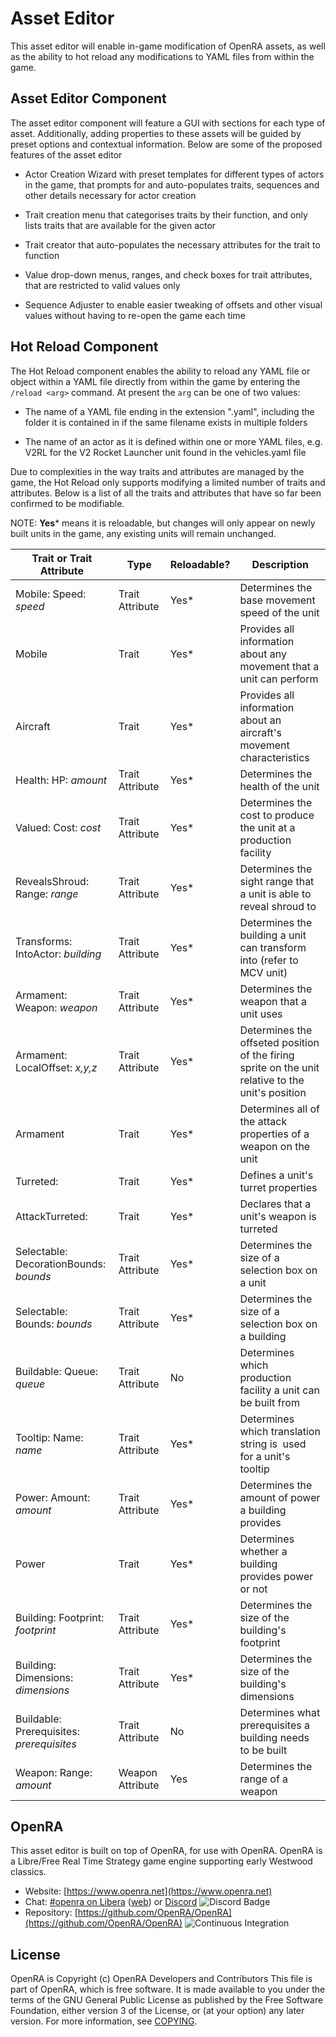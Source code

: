 # Asset Editor

This asset editor will enable in-game modification of OpenRA assets, as well as the ability to hot reload any modifications to YAML files from within the game.

## Asset Editor Component

The asset editor component will feature a GUI with sections for each type of asset. Additionally, adding properties to these assets will be guided by preset options and contextual information. Below are some of the proposed features of the asset editor

- Actor Creation Wizard with preset templates for different types of actors in the game, that prompts for and auto-populates traits, sequences and other details necessary for actor creation

- Trait creation menu that categorises traits by their function, and only lists traits that are available for the given actor

- Trait creator that auto-populates the necessary attributes for the trait to function

- Value drop-down menus, ranges, and check boxes for trait attributes, that are restricted to valid values only

- Sequence Adjuster to enable easier tweaking of offsets and other visual values without having to re-open the game each time

## Hot Reload Component

The Hot Reload component enables the ability to reload any YAML file or object within a YAML file directly from within the game by entering the `/reload <arg>` command. At present the `arg` can be one of two values:

- The name of a YAML file ending in the extension ".yaml", including the folder it is contained in if the same filename exists in multiple folders

- The name of an actor as it is defined within one or more YAML files, e.g. V2RL for the V2 Rocket Launcher unit found in the vehicles.yaml file

Due to complexities in the way traits and attributes are managed by the game, the Hot Reload only supports modifying a limited number of traits and attributes. Below is a list of all the traits and attributes that have so far been confirmed to be modifiable.

NOTE: **Yes*** means it is reloadable, but changes will only appear on newly built units in the game, any existing units will remain unchanged.

| Trait or Trait Attribute                  | Type             | Reloadable? | Description                                                                                       |
| ----------------------------------------- | ---------------- | ----------- | ------------------------------------------------------------------------------------------------- |
| Mobile: Speed: *speed*                    | Trait Attribute  | Yes*        | Determines the base movement speed of the unit                                                    |
| Mobile                                    | Trait            | Yes*        | Provides all information about any movement that a unit can perform                               |
| Aircraft                                  | Trait            | Yes*        | Provides all information about an aircraft's movement characteristics                             |
| Health: HP: *amount*                      | Trait Attribute  | Yes*        | Determines the health of the unit                                                                 |
| Valued: Cost: *cost*                      | Trait Attribute  | Yes*        | Determines the cost to produce the unit at a production facility                                  |
| RevealsShroud: Range: *range*             | Trait Attribute  | Yes*        | Determines the sight range that a unit is able to reveal shroud to                                |
| Transforms: IntoActor: *building*         | Trait Attribute  | Yes*        | Determines the building a unit can transform into (refer to MCV unit)                             |
| Armament: Weapon: *weapon*                | Trait Attribute  | Yes*        | Determines the weapon that a unit uses                                                            |
| Armament: LocalOffset: *x,y,z*            | Trait Attribute  | Yes*        | Determines the offseted position of the firing sprite on the unit relative to the unit's position |
| Armament                                  | Trait            | Yes*        | Determines all of the attack properties of a weapon on the unit                                   |
| Turreted:                                 | Trait            | Yes*        | Defines a unit's turret properties                                                                |
| AttackTurreted:                           | Trait            | Yes*        | Declares that a unit's weapon is turreted                                                         |
| Selectable: DecorationBounds: *bounds*    | Trait Attribute  | Yes*        | Determines the size of a selection box on a unit                                                  |
| Selectable: Bounds: *bounds*              | Trait Attribute  | Yes*        | Determines the size of a selection box on a building                                              |
| Buildable: Queue: *queue*                 | Trait Attribute  | No          | Determines which production facility a unit can be built from                                     |
| Tooltip: Name: *name*                     | Trait Attribute  | Yes*        | Determines which translation string is  used for a unit's tooltip                                 |
| Power: Amount: *amount*                   | Trait Attribute  | Yes*        | Determines the amount of power a building provides                                                |
| Power                                     | Trait            | Yes*        | Determines whether a building provides power or not                                               |
| Building: Footprint: *footprint*          | Trait Attribute  | Yes*        | Determines the size of the building's footprint                                                   |
| Building: Dimensions: *dimensions*        | Trait Attribute  | Yes*        | Determines the size of the building's dimensions                                                  |
| Buildable: Prerequisites: *prerequisites* | Trait Attribute  | No          | Determines what prerequisites a building needs to be built                                        |
| Weapon: Range: *amount*                   | Weapon Attribute | Yes         | Determines the range of a weapon                                                                  |

## OpenRA

This asset editor is built on top of OpenRA, for use with OpenRA. OpenRA is a Libre/Free Real Time Strategy game engine supporting early Westwood classics.

* Website: [https://www.openra.net](https://www.openra.net)
* Chat: [#openra on Libera](ircs://irc.libera.chat:6697/openra) ([web](https://web.libera.chat/#openra)) or [Discord](https://discord.openra.net) ![Discord Badge](https://discordapp.com/api/guilds/153649279762694144/widget.png)
* Repository: [https://github.com/OpenRA/OpenRA](https://github.com/OpenRA/OpenRA) ![Continuous Integration](https://github.com/OpenRA/OpenRA/workflows/Continuous%20Integration/badge.svg)

## License

OpenRA is Copyright (c) OpenRA Developers and Contributors
This file is part of OpenRA, which is free software. It is made
available to you under the terms of the GNU General Public License
as published by the Free Software Foundation, either version 3 of
the License, or (at your option) any later version. For more
information, see [COPYING](https://github.com/OpenRA/OpenRA/blob/bleed/COPYING).
